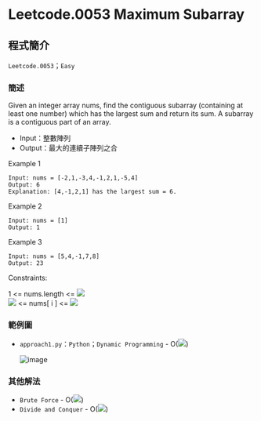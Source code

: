 # Leetcode.0053 Maximum Subarray
## 程式簡介
`Leetcode.0053`；`Easy`
### 簡述
Given an integer array nums, find the contiguous subarray (containing at least one number) which has the largest sum and return its sum.
A subarray is a contiguous part of an array.

* Input：整數陣列
* Output：最大的連續子陣列之合

Example 1
```
Input: nums = [-2,1,-3,4,-1,2,1,-5,4]
Output: 6
Explanation: [4,-1,2,1] has the largest sum = 6.
```
Example 2
```
Input: nums = [1]
Output: 1
```
Example 3
```
Input: nums = [5,4,-1,7,8]
Output: 23
```
Constraints:

1 <= nums.length <= <img src="https://render.githubusercontent.com/render/math?math=10^5">  
<img src="https://render.githubusercontent.com/render/math?math=-10^4"> <= nums[ i ] <= <img src="https://render.githubusercontent.com/render/math?math=10^4">

### 範例圖
* `approach1.py`：`Python`；`Dynamic Programming` - O(<img src="https://render.githubusercontent.com/render/math?math=n">)

  ![image](https://user-images.githubusercontent.com/93152909/139852988-9e7f2cec-1305-4df2-b1af-bdcea0a7b3e9.png)

### 其他解法
* `Brute Force` - O(<img src="https://render.githubusercontent.com/render/math?math=n^2">)
* `Divide and Conquer` - O(<img src="https://render.githubusercontent.com/render/math?math=n">)
  
